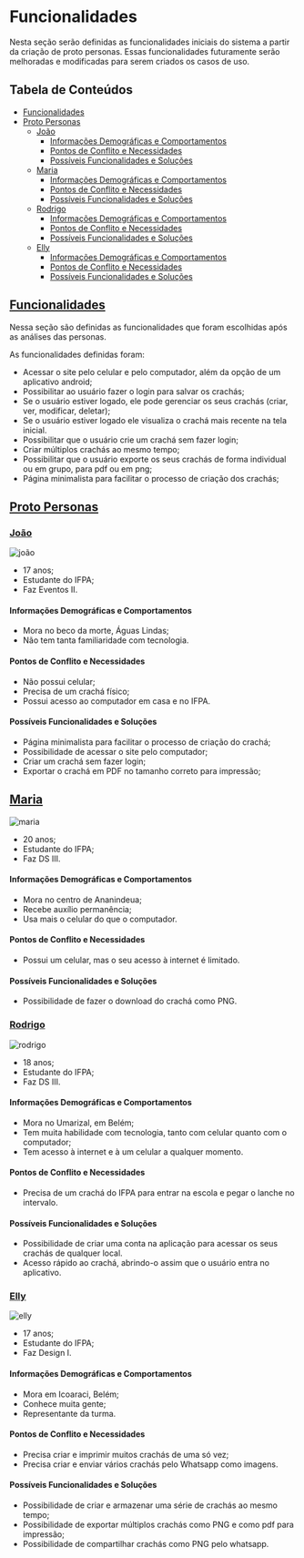 # Funcionalidades

Nesta seção serão definidas as funcionalidades iniciais do sistema a partir da criação de proto personas. Essas funcionalidades futuramente serão melhoradas e modificadas para serem criados os casos de uso.

## Tabela de Conteúdos

- [Funcionalidades](#funcionalidades-1)
- [Proto Personas](#proto-personas)
  - [João](#joão)
    - [Informações Demográficas e Comportamentos](#informações-demográficas-e-comportamentos)
    - [Pontos de Conflito e Necessidades](#pontos-de-conflito-e-necessidades)
    - [Possíveis Funcionalidades e Soluções](#possíveis-funcionalidades-e-soluções)
  - [Maria](#maria)
    - [Informações Demográficas e Comportamentos](#informações-demográficas-e-comportamentos-1)
    - [Pontos de Conflito e Necessidades](#pontos-de-conflito-e-necessidades-1)
    - [Possíveis Funcionalidades e Soluções](#possíveis-funcionalidades-e-soluções-1)
  - [Rodrigo](#rodrigo)
    - [Informações Demográficas e Comportamentos](#informações-demográficas-e-comportamentos-2)
    - [Pontos de Conflito e Necessidades](#pontos-de-conflito-e-necessidades-2)
    - [Possíveis Funcionalidades e Soluções](#possíveis-funcionalidades-e-soluções-2)
  - [Elly](#elly)
    - [Informações Demográficas e Comportamentos](#informações-demográficas-e-comportamentos-3)
    - [Pontos de Conflito e Necessidades](#pontos-de-conflito-e-necessidades-3)
    - [Possíveis Funcionalidades e Soluções](#possíveis-funcionalidades-e-soluções-3)

## [Funcionalidades](#tabela-de-conteúdos)

Nessa seção são definidas as funcionalidades que foram escolhidas após as análises das personas.

As funcionalidades definidas foram:

- Acessar o site pelo celular e pelo computador, além da opção de um aplicativo android;
- Possibilitar ao usuário fazer o login para salvar os crachás;
- Se o usuário estiver logado, ele pode gerenciar os seus crachás (criar, ver, modificar, deletar);
- Se o usuário estiver logado ele visualiza o crachá mais recente na tela inicial.
- Possibilitar que o usuário crie um crachá sem fazer login;
- Criar múltiplos crachás ao mesmo tempo;
- Possibilitar que o usuário exporte os seus crachás de forma individual ou em grupo, para pdf ou em png;
- Página minimalista para facilitar o processo de criação dos crachás;

## [Proto Personas](#tabela-de-conteúdos)

### [João](#tabela-de-conteúdos)

![joão](Proto-Personas/João.jpeg)

- 17 anos;
- Estudante do IFPA;
- Faz Eventos II.

#### Informações Demográficas e Comportamentos

- Mora no beco da morte, Águas Lindas;
- Não tem tanta familiaridade com tecnologia.

#### Pontos de Conflito e Necessidades

- Não possui celular;
- Precisa de um crachá físico;
- Possui acesso ao computador em casa e no IFPA.

#### Possíveis Funcionalidades e Soluções

- Página minimalista para facilitar o processo de criação do crachá;
- Possibilidade de acessar o site pelo computador;
- Criar um crachá sem fazer login;
- Exportar o crachá em PDF no tamanho correto para impressão;

## [Maria](#tabela-de-conteúdos)

![maria](Proto-Personas/Maria.jpeg)

- 20 anos;
- Estudante do IFPA;
- Faz DS III.

#### Informações Demográficas e Comportamentos

- Mora no centro de Ananindeua;
- Recebe auxílio permanência;
- Usa mais o celular do que o computador.

#### Pontos de Conflito e Necessidades

- Possui um celular, mas o seu acesso à internet é limitado.

#### Possíveis Funcionalidades e Soluções

- Possibilidade de fazer o download do crachá como PNG.

### [Rodrigo](#tabela-de-conteúdos)

![rodrigo](Proto-Personas/Rodrigo.jpeg)

- 18 anos;
- Estudante do IFPA;
- Faz DS III.

#### Informações Demográficas e Comportamentos

- Mora no Umarizal, em Belém;
- Tem muita habilidade com tecnologia, tanto com celular quanto com o computador;
- Tem acesso à internet e à um celular a qualquer momento.

#### Pontos de Conflito e Necessidades

- Precisa de um crachá do IFPA para entrar na escola e pegar o lanche no intervalo.

#### Possíveis Funcionalidades e Soluções

- Possibilidade de criar uma conta na aplicação para acessar os seus crachás de qualquer local.
- Acesso rápido ao crachá, abrindo-o assim que o usuário entra no aplicativo.

### [Elly](#tabela-de-conteúdos)

![elly](Proto-Personas/Elly.jpeg)

- 17 anos;
- Estudante do IFPA;
- Faz Design I.

#### Informações Demográficas e Comportamentos

- Mora em Icoaraci, Belém;
- Conhece muita gente;
- Representante da turma.

#### Pontos de Conflito e Necessidades

- Precisa criar e imprimir muitos crachás de uma só vez;
- Precisa criar e enviar vários crachás pelo Whatsapp como imagens.

#### Possíveis Funcionalidades e Soluções

- Possibilidade de criar e armazenar uma série de crachás ao mesmo tempo;
- Possibilidade de exportar múltiplos crachás como PNG e como pdf para impressão;
- Possibilidade de compartilhar crachás como PNG pelo whatsapp.
